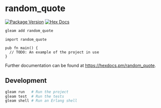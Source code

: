# random_quote

[![Package Version](https://img.shields.io/hexpm/v/random_quote)](https://hex.pm/packages/random_quote)
[![Hex Docs](https://img.shields.io/badge/hex-docs-ffaff3)](https://hexdocs.pm/random_quote/)

```sh
gleam add random_quote
```
```gleam
import random_quote

pub fn main() {
  // TODO: An example of the project in use
}
```

Further documentation can be found at <https://hexdocs.pm/random_quote>.

## Development

```sh
gleam run   # Run the project
gleam test  # Run the tests
gleam shell # Run an Erlang shell
```
